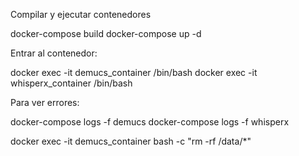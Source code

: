 Compilar y ejecutar contenedores

docker-compose build
docker-compose up -d

Entrar al contenedor:

docker exec -it demucs_container /bin/bash
docker exec -it whisperx_container /bin/bash

Para ver errores:

docker-compose logs -f demucs
docker-compose logs -f whisperx

docker exec -it demucs_container bash -c "rm -rf /data/*"